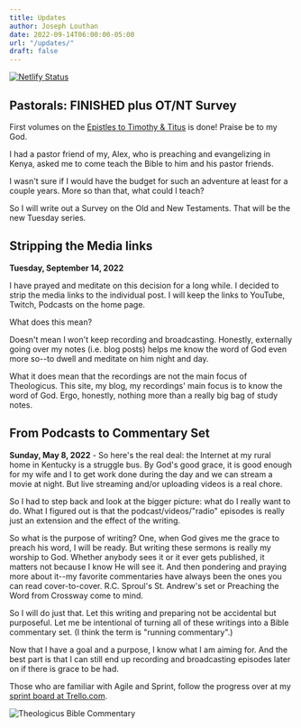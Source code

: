```yaml
---
title: Updates
author: Joseph Louthan
date: 2022-09-14T06:00:00-05:00
url: "/updates/"
draft: false
---
```


[![Netlify Status](https://api.netlify.com/api/v1/badges/68eb3540-2cf6-42c3-be87-cac7f1289a57/deploy-status)](https://app.netlify.com/sites/festive-hopper-1abe84/deploys)

## Pastorals: FINISHED plus OT/NT Survey

First volumes on the [Epistles to Timothy & Titus](/series/gospel-nt-pastorals/) is done! Praise be to my God.

I had a pastor friend of my, Alex, who is preaching and evangelizing in Kenya, asked me to come teach the Bible to him and his pastor friends.

I wasn't sure if I would have the budget for such an adventure at least for a couple years. More so than that, what could I teach?

So I will write out a Survey on the Old and New Testaments. That will be the new Tuesday series.

## Stripping the Media links

**Tuesday, September 14, 2022**

I have prayed and meditate on this decision for a long while. I decided to strip the media links to the individual post. I will keep the links to YouTube, Twitch, Podcasts on the home page.

What does this mean?

Doesn't mean I won't keep recording and broadcasting. Honestly, externally going over my notes (i.e. blog posts) helps me know the word of God even more so--to dwell and meditate on him night and day. 

What it does mean that the recordings are not the main focus of Theologicus. This site, my blog, my recordings' main focus is to know the word of God. Ergo, honestly, nothing more than a really big bag of study notes.

## From Podcasts to Commentary Set

**Sunday, May 8, 2022** - So here's the real deal: the Internet at my rural home in Kentucky is a struggle bus. By God's good grace, it is good enough for my wife and I to get work done during the day and we can stream a movie at night. But live streaming and/or uploading videos is a real chore.

So I had to step back and look at the bigger picture: what do I really want to do. What I figured out is that the podcast/videos/"radio" episodes is really just an extension and the effect of the writing.

So what is the purpose of writing? One, when God gives me the grace to preach his word, I will be ready. But writing these sermons is really my worship to God. Whether anybody sees it or it ever gets published, it matters not because I know He will see it. And then pondering and praying more about it--my favorite commentaries have always been the ones you can read cover-to-cover. R.C. Sproul's St. Andrew's set or Preaching the Word from Crossway come to mind. 

So I will do just that. Let this writing and preparing not be accidental but purposeful. Let me be intentional of turning all of these writings into a Bible commentary set. (I think the term is "running commentary".)

Now that I have a goal and a purpose, I know what I am aiming for. And the best part is that I can still end up recording and broadcasting episodes later on if there is grace to be had.

Those who are familiar with Agile and Sprint, follow the progress over at my [sprint board at Trello.com](https://trello.com/b/5YnUCRsn/bible-commentary-set).

![Theologicus Bible Commentary](/images/trello-theologicus-bible-commentary.png)
